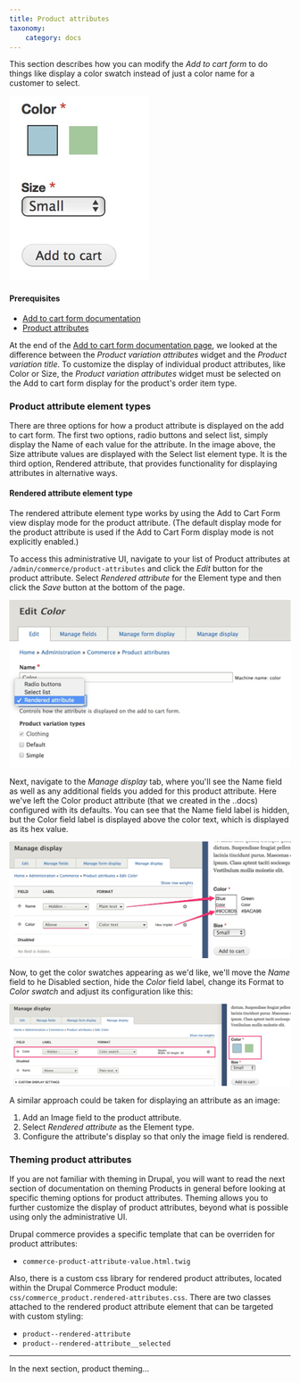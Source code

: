 ```yaml
---
title: Product attributes
taxonomy:
    category: docs
---
```


This section describes how you can modify the *Add to cart form* to do things like display a color swatch instead of just a color name for a customer to select.

![Add to cart form](../../images/add-to-cart-ui.jpg)

#### Prerequisites
- [Add to cart form documentation](../02.add-to-cart-form)
- [Product attributes](../../03.products/01.product-attributes)

At the end of the [Add to cart form documentation page](../02.add-to-cart-form), we looked at the difference between the *Product variation attributes* widget and the *Product variation title*. To customize the display of individual product attributes, like Color or Size, the *Product variation attributes* widget must be selected on the Add to cart form display for the product's order item type.

### Product attribute element types

There are three options for how a product attribute is displayed on the add to cart form. The first two options, radio buttons and select list, simply display the Name of each value for the attribute. In the image above, the Size attribute values are displayed with the Select list element type. It is the third option, Rendered attribute, that provides functionality for displaying attributes in alternative ways.

#### Rendered attribute element type
The rendered attribute element type works by using the Add to Cart Form view display mode for the product attribute. (The default display mode for the product attribute is used if the Add to Cart Form display mode is not explicitly enabled.)

To access this administrative UI, navigate to your list of Product attributes at `/admin/commerce/product-attributes` and click the *Edit* button for the product attribute. Select *Rendered attribute* for the Element type and then click the *Save* button at the bottom of the page.

![Select rendered attributes element type](../../images/product-attributes-ui-1.jpg)

Next, navigate to the *Manage display* tab, where you'll see the Name field as well as any additional fields you added for this product attribute. Here we've left the Color product attribute (that we created in the ..docs) configured with its defaults. You can see that the Name field label is hidden, but the Color field label is displayed above the color text, which is displayed as its hex value.

![Color attribute manage display ui](../../images/product-attributes-ui-2.jpg)

Now, to get the color swatches appearing as we'd like, we'll move the *Name* field to he Disabled section, hide the *Color* field label, change its Format to *Color swatch* and adjust its configuration like this:

![Color attribute manage display ui](../../images/product-attributes-ui-3.jpg)

A similar approach could be taken for displaying an attribute as an image:
1. Add an Image field to the product attribute.
2. Select *Rendered attribute* as the Element type.
3. Configure the attribute's display so that only the image field is rendered.

### Theming product attributes
If you are not familiar with theming in Drupal, you will want to read the next section of documentation on theming Products in general before looking at specific theming options for product attributes. Theming allows you to further customize the display of product attributes, beyond what is possible using only the administrative UI.

Drupal commerce provides a specific template that can be overriden for product attributes:
- `commerce-product-attribute-value.html.twig`

Also, there is a custom css library for rendered product attributes, located within the Drupal Commerce Product module: `css/commerce_product.rendered-attributes.css`. There are two classes attached to the rendered product attribute element that can be targeted with custom styling:
- `product--rendered-attribute`
- `product--rendered-attribute__selected`

---
In the next section, product theming...

[Drupal 8: Hooks, Events, and Event Subscribers]: https://www.daggerhart.com/drupal-8-hooks-events-event-subscribers/
[Drupal 8 Event Subscribers - the successor to alter hooks]: https://www.computerminds.co.uk/drupal-code/drupal-8-event-subscribers-successor-alter-hooks
